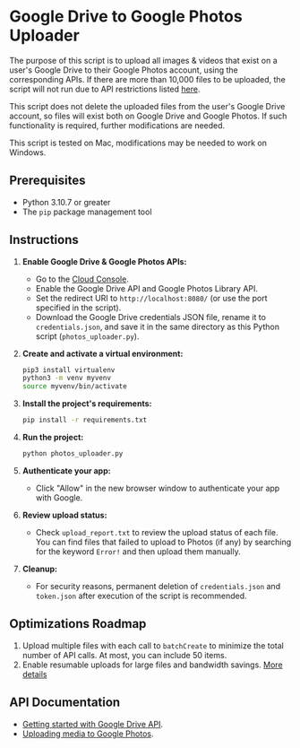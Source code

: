 # Google Drive to Google Photos Uploader

The purpose of this script is to upload all images & videos that exist on a user's Google Drive to their Google Photos account, using the corresponding APIs. If there are more than 10,000 files to be uploaded, the script will not run due to API restrictions listed [here](https://developers.google.com/photos/library/guides/api-limits-quotas).

This script does not delete the uploaded files from the user's Google Drive account, so files will exist both on Google Drive and Google Photos. If such functionality is required, further modifications are needed.

This script is tested on Mac, modifications may be needed to work on Windows.

## Prerequisites

- Python 3.10.7 or greater
- The `pip` package management tool

## Instructions

1. **Enable Google Drive & Google Photos APIs:**
   - Go to the [Cloud Console](https://console.cloud.google.com/apis/library).
   - Enable the Google Drive API and Google Photos Library API.
   - Set the redirect URI to `http://localhost:8080/` (or use the port specified in the script).
   - Download the Google Drive credentials JSON file, rename it to `credentials.json`, and save it in the same directory as this Python script (`photos_uploader.py`).

2. **Create and activate a virtual environment:**
   ```bash
   pip3 install virtualenv
   python3 -m venv myvenv
   source myvenv/bin/activate
   ```

3. **Install the project's requirements:**
   ```bash
   pip install -r requirements.txt
   ```

4. **Run the project:**
   ```bash
   python photos_uploader.py
   ```

5. **Authenticate your app:**
   - Click "Allow" in the new browser window to authenticate your app with Google.

6. **Review upload status:**
   - Check `upload_report.txt` to review the upload status of each file. You can find files that failed to upload to Photos (if any) by searching for the keyword `Error!` and then upload them manually.

7. **Cleanup:**
    - For security reasons, permanent deletion of `credentials.json` and `token.json` after execution of the script is recommended.

## Optimizations Roadmap

1. Upload multiple files with each call to `batchCreate` to minimize the total number of API calls. At most, you can include 50 items.
2. Enable resumable uploads for large files and bandwidth savings. [More details](https://developers.google.com/photos/library/guides/resumable-uploads)

## API Documentation

- [Getting started with Google Drive API](https://developers.google.com/drive/api/quickstart/python).
- [Uploading media to Google Photos](https://developers.google.com/photos/library/guides/upload-media).